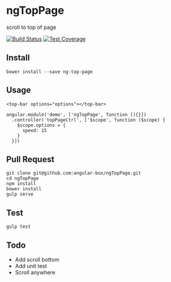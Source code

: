 # ngTopPage

scroll to top of page

[![Build Status][travis-image]][travis-url]
[![Test Coverage][coveralls-image]][coveralls-url]

## Install

`
bower install --save ng-top-page
`

## Usage

```
<top-bar options="options"></top-bar>

angular.module('demo', ['ngTopPage', function (){}])
  .controller('topPageCtrl', ['$scope', function ($scope) {
    $scope.options = {
      speed: 15
    }
  }])
```

## Pull Request

```
git clone git@github.com:angular-box/ngTopPage.git
cd ngTopPage
npm install
bower install
gulp serve
```

## Test

```
gulp test
```

## Todo

* Add scroll bottom
* Add unit test
* Scroll anywhere

[travis-image]: https://travis-ci.org/boiawang/angular-box/ngTopPage
[travis-url]: https://travis-ci.org/angular-box/ngTopPage
[coveralls-image]: https://img.shields.io/coveralls/angular-box/ngTopPage.svg?style=flat
[coveralls-url]: https://coveralls.io/r/angular-box/ngTopPage?branch=master
